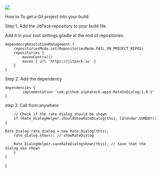[![](https://jitpack.io/v/alphatech-apps/RateUsDialog.svg)](https://jitpack.io/#alphatech-apps/RateUsDialog)

How to
To get a Git project into your build:

Step 1. Add the JitPack repository to your build file

Add it in your root settings.gradle at the end of repositories:

	dependencyResolutionManagement {
		repositoriesMode.set(RepositoriesMode.FAIL_ON_PROJECT_REPOS)
		repositories {
			mavenCentral()
			maven { url 'https://jitpack.io' }
		}
	}
 
Step 2. Add the dependency

	dependencies {
	        implementation 'com.github.alphatech-apps:RateUsDialog:1.0.1'
	}


step 3. Call from anywhere

        // Check if the rate dialog should be shown
        if (Rate_DialogHelper.shouldShowRateDialog(this, Calendar.SUNDAY)) {
        
	Rate_Dialog rate_dialog = new Rate_Dialog(this);
        rate_dialog.show(); // showRateDialog

        Rate_DialogHelper.saveRateDialogShown(this); // Save that the dialog was shown
        }
    }
}
